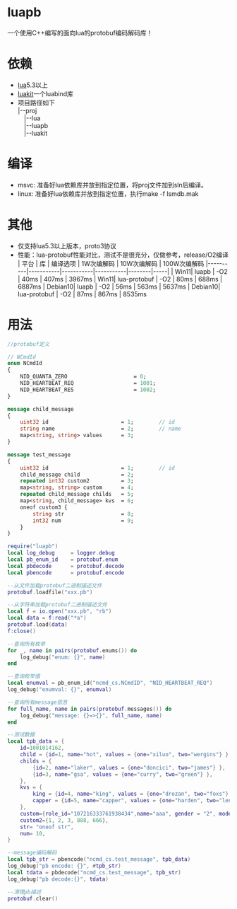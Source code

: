 # luapb
一个使用C++编写的面向lua的protobuf编码解码库！

# 依赖
- [lua](https://github.com/xiyoo0812/lua.git)5.3以上
- [luakit](https://github.com/xiyoo0812/luakit.git)一个luabind库
- 项目路径如下<br>
  |--proj <br>
  &emsp;|--lua <br>
  &emsp;|--luapb <br>
  &emsp;|--luakit

# 编译
- msvc: 准备好lua依赖库并放到指定位置，将proj文件加到sln后编译。
- linux: 准备好lua依赖库并放到指定位置，执行make -f lsmdb.mak

# 其他
- 仅支持lua5.3以上版本，proto3协议
- 性能：lua-protobuf性能对比，测试不是很充分，仅做参考，release/O2编译
  | 平台 | 库  | 编译选项 | 1W次编解码    | 10W次编解码 | 100W次编解码
  |----------|-----------|-----------|-----------|--------|-----|
  | Win11| luapb | -O2 | 40ms   | 407ms   | 3967ms
  | Win11| lua-protobuf | -O2  | 80ms   | 688ms   | 6887ms
  | Debian10| luapb | -O2 | 56ms   | 563ms   | 5637ms
  | Debian10| lua-protobuf | -O2  | 87ms   | 867ms   | 8535ms

# 用法

```protobuf
//protobuf定义

// NCmdId
enum NCmdId
{
    NID_QUANTA_ZERO                     = 0;
    NID_HEARTBEAT_REQ                   = 1001;
    NID_HEARTBEAT_RES                   = 1002;
}

message child_message
{
    uint32 id                       = 1;        // id
    string name                     = 2;        // name
    map<string, string> values      = 3;
}

message test_message
{
    uint32 id                       = 1;        // id
    child_message child             = 2;
    repeated int32 custom2          = 3;
    map<string, string> custom      = 4;
    repeated child_message childs   = 5;
    map<string, child_message> kvs  = 6;
    oneof custom3 {
        string str                  = 8;
        int32 num                   = 9;
    }
}
```
```lua
require("luapb")
local log_debug     = logger.debug
local pb_enum_id    = protobuf.enum
local pbdecode      = protobuf.decode
local pbencode      = protobuf.encode

--从文件加载protobuf二进制描述文件
protobuf.loadfile("xxx.pb")

--从字符串加载protobuf二进制描述文件
local f = io.open("xxx.pb", "rb")
local data = f:read("*a")
protobuf.load(data)
f:close()

--查询所有枚举
for _, name in pairs(protobuf.enums()) do
    log_debug("enum: {}", name)
end

--查询枚举值
local enumval = pb_enum_id("ncmd_cs.NCmdID", "NID_HEARTBEAT_REQ")
log_debug("enumval: {}", enumval)

--查询所有message信息
for full_name, name in pairs(protobuf.messages()) do
    log_debug("message: {}=>{}", full_name, name)
end

--测试数据
local tpb_data = {
    id=1001014162,
    child = {id=1, name="hot", values = {one="xiluo", two="wergins"} },
    childs = {
        {id=2, name="laker", values = {one="doncici", two="james"} },
        {id=3, name="gsa", values = {one="curry", two="green"} },
    },
    kvs = {
        king = {id=4, name="king", values = {one="drozan", two="foxs"} },
        capper = {id=5, name="capper", values = {one="harden", two="lenarde"} },
    },
    custom={role_id="107216333761938434",name="aaa", gender = "2", model = "3"},
    custom2={1, 2, 3, 888, 666},
    str= "oneof str",
    num= 10,
}

--message编码解码
local tpb_str = pbencode("ncmd_cs.test_message", tpb_data)
log_debug("pb encode: {}", #tpb_str)
local tdata = pbdecode("ncmd_cs.test_message", tpb_str)
log_debug("pb decode:{}", tdata)

--清理pb描述
protobuf.clear()

```
